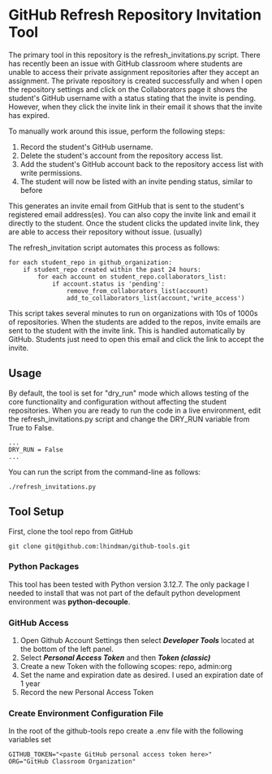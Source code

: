 # GitHub Refresh Repository Invitation Tool
The primary tool in this repository is the refresh_invitations.py script.  There has recently been an issue with GitHub classroom where students are unable to access their private assignment repositories after they accept an assignment.  The private repository is created successfully and when I open the repository settings and click on the Collaborators page it shows the student's GitHub username with a status stating that the invite is pending. However, when they click the invite link in their email it shows that the invite has expired.  

To manually work around this issue, perform the following steps:  
1. Record the student's GitHub username.
2. Delete the student's account from the repository access list.
3. Add the student's GitHub account back to the repository access list with write permissions.
4. The student will now be listed with an invite pending status, similar to before

This generates an invite email from GitHub that is sent to the student's registered email address(es). You can also copy the invite link and email it directly to the student. Once the student clicks the updated invite link, they are able to access their repository without issue. (usually)


The refresh_invitation script automates this process as follows:

```
for each student_repo in github_organization:
    if student_repo created within the past 24 hours:
        for each account on student_repo.collaborators_list:
            if account.status is 'pending':
                remove_from_collaborators_list(account)
                add_to_collaborators_list(account,'write_access')

```

This script takes several minutes to run on organizations with 10s of 1000s of repositories. When the students are added to the repos, invite emails are sent to the student with the invite link. This is handled automatically by GitHub. Students just need to open this email and click the link to accept the invite.

## Usage
By default, the tool is set for "dry_run" mode which allows testing of the core functionality and configuration without affecting the student repositories.  When you are ready to run the code in a live environment, edit the refresh_invitations.py script and change the DRY_RUN variable from True to False.

```
...
DRY_RUN = False
...
```

You can run the script from the command-line as follows:
```
./refresh_invitations.py
```

## Tool Setup
First, clone the tool repo from GitHub
```
git clone git@github.com:lhindman/github-tools.git
```

### Python Packages
This tool has been tested with Python version 3.12.7. The only package I needed to install that was not part of the default python development environment was **python-decouple**.

### GitHub Access
1. Open Github Account Settings then select ***Developer Tools***  located at the bottom of the left panel.
2. Select ***Personal Access Token*** and then ***Token (classic)***  
3. Create a new Token with the following scopes: repo, admin:org
4. Set the name and expiration date as desired. I used an expiration date of 1 year
5. Record the new Personal Access Token

### Create Environment Configuration File
In the root of the github-tools repo create a .env file with the following variables set
```
GITHUB_TOKEN="<paste GitHub personal access token here>"
ORG="GitHub Classroom Organization"
```
